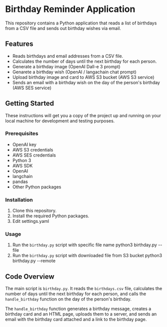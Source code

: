 # Birthday Reminder Application

This repository contains a Python application that reads a list of birthdays from a CSV file and sends out birthday wishes via email.

## Features

- Reads birthdays and email addresses from a CSV file.
- Calculates the number of days until the next birthday for each person.
- Generate a birthday image (OpenAI Dall-e 3 prompt)
- Genarete a birthday wish (OpenAI / langachain chat prompt)
- Upload birthday image and card to AWS S3 bucket (AWS S3 service)
- Sends an email with a birthday wish on the day of the person's birthday (AWS SES service)

## Getting Started

These instructions will get you a copy of the project up and running on your local machine for development and testing purposes.

### Prerequisites

- OpenAI key
- AWS S3 credentials
- AWS SES credentials
- Python 3
- AWS SDK 
- OpenAI
- langchain
- pandas
- Other Python packages

### Installation

1. Clone this repository.
2. Install the required Python packages.
3. Edit settings.yaml

### Usage
1. Run the `birthday.py` script with specific file name
python3 birthday.py --file <csv file>
2. Run the `birthday.py` script with downloaded file from S3 bucket
python3 birthday.py --remote 

## Code Overview

The main script is `birthday.py`. It reads the `birthdays.csv` file, calculates the number of days until the next birthday for each person, and calls the `handle_birthday` function on the day of the person's birthday.

The `handle_birthday` function generates a birthday message, creates a birthday card and an HTML page, uploads them to a server, and sends an email with the birthday card attached and a link to the birthday page.